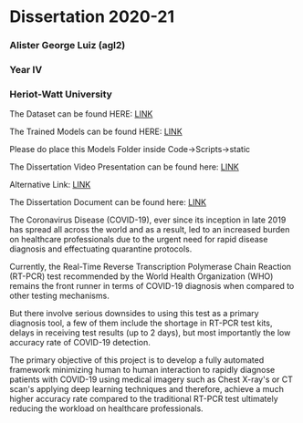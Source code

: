 # Dissertation 2020-21

### Alister George Luiz (agl2)
### Year IV
### Heriot-Watt University

The Dataset can be found HERE: [LINK](https://heriotwatt-my.sharepoint.com/:f:/g/personal/agl2_hw_ac_uk/EnKrslnVWU1LnjvrkZ702aQBAgppJNP-F-YLBm2GIR9uPA?e=o06Ymc)

The Trained Models can be found HERE: [LINK](https://heriotwatt-my.sharepoint.com/:f:/g/personal/agl2_hw_ac_uk/EkOwQUZKeStJpRsibfuqff8BIaTqbwEzHEw41nv1l2gJIg?e=M4Sckf)

Please do place this Models Folder inside Code->Scripts->static

The Dissertation Video Presentation can be found here: [LINK](https://youtu.be/ocuA5EqEZH8)

Alternative Link: [LINK](https://heriotwatt-my.sharepoint.com/:v:/g/personal/agl2_hw_ac_uk/EXn-MBIafMJLmsoFsJvhqZUBCAXZnIijGDttG_0KykqmLw?e=Crwntc)

The Dissertation Document can be found here: [LINK](https://github.com/AlisterLuiz/Dissertation/blob/master/Deliverables/Final%20Dissertation%20Document/Alister%20Final%20Dissertation.pdf)

The Coronavirus Disease (COVID-19), ever since its inception in late 2019 has spread all across the world and as a result, led to an increased burden on healthcare professionals due to the urgent need for rapid disease diagnosis and effectuating quarantine protocols. 

Currently, the Real-Time Reverse Transcription Polymerase Chain Reaction (RT-PCR) test recommended by the World Health Organization (WHO) remains the front runner in terms of COVID-19 diagnosis when compared to other testing mechanisms. 

But there involve serious downsides to using this test as a primary diagnosis tool, a few of them include the shortage in RT-PCR test kits, delays in receiving test results (up to 2 days), but most importantly the low accuracy rate of COVID-19 detection.

The primary objective of this project is to develop a fully automated framework minimizing human to human interaction to rapidly diagnose patients with COVID-19 using medical imagery such as Chest X-ray's or CT scan's applying deep learning techniques and therefore, achieve a much higher accuracy rate compared to the traditional RT-PCR test ultimately reducing the workload on healthcare professionals.


